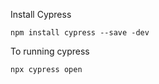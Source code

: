 Install Cypress
```
npm install cypress --save -dev
```
To running cypress 
```
npx cypress open
```